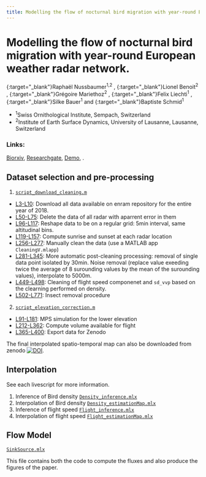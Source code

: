 ```yaml
---
title: Modelling the flow of nocturnal bird migration with year-round European weather radar network.
---
```


# Modelling the flow of nocturnal bird migration with year-round European weather radar network.
[<i class="ai ai-orcid"></i>](https://orcid.org/0000-0002-8185-1020){:target="_blank"}Raphaël Nussbaumer<sup>1,2</sup> , [<i class="ai ai-orcid"></i>](https://orcid.org/0000-0002-8182-0152){:target="_blank"}Lionel Benoit<sup>2</sup> , [<i class="ai ai-orcid"></i>](https://orcid.org/0000-0002-8820-2808){:target="_blank"}Grégoire Mariethoz<sup>2</sup> , [<i class="ai ai-orcid"></i>](https://orcid.org/0000-0001-9473-0837){:target="_blank"}Felix Liechti<sup>1</sup> , [<i class="ai ai-orcid"></i>](https://orcid.org/0000-0002-0844-164X){:target="_blank"}Silke
Bauer<sup>1</sup> and [<i class="ai ai-orcid"></i>](https://orcid.org/0000-0002-7736-7527){:target="_blank"}Baptiste Schmid<sup>1</sup>
- <sup>1</sup>Swiss Ornithological Institute, Sempach, Switzerland
- <sup>2</sup>Institute of Earth Surface Dynamics, University of Lausanne, Lausanne, Switzerland

### Links:
[<i class="ai ai-biorxiv"></i> Biorxiv](https://www.biorxiv.org/content/),  [<i class="ai ai-researchgate"></i> Researchgate](https://www.researchgate.net/project/Bird-Migration-Modelling-BMM), [Demo](https://bmm.raphaelnussbaumer.com/2018), [](https://bmm.raphaelnussbaumer.com/2018).



## Dataset selection and pre-processing

1. [`script_download_cleaning.m`](https://github.com/Rafnuss-PostDoc/BMM/blob/master/2018/script_download_cleaning.m)
- [L3-L10](https://github.com/Rafnuss-PostDoc/BMM/blob/master/2018/script_download_cleaning.m#L3-L10): Download all data available on enram repository for the entire year of 2018.
- [L50-L75](https://github.com/Rafnuss-PostDoc/BMM/blob/master/2018/script_download_cleaning.m#L50-L75): Delete the data of all radar with aparrent error in them
- [L96-L117](https://github.com/Rafnuss-PostDoc/BMM/blob/master/2018/script_download_cleaning.m#L96-L117): Reshape data to be on a regular grid: 5min interval, same altitudinal bins.
- [L119-L157](https://github.com/Rafnuss-PostDoc/BMM/blob/master/2018/script_download_cleaning.m#L119-L157): Compute sunrise and sunset at each radar location
- [L256-L277](https://github.com/Rafnuss-PostDoc/BMM/blob/master/2018/script_download_cleaning.m#L256-L277): Manually clean the data (use a MATLAB app `CleaningV.mlapp`)
- [L281-L345](https://github.com/Rafnuss-PostDoc/BMM/blob/master/2018/script_download_cleaning.m#L281-L345): More automatic post-cleaning processing: removal of single data point isolated by 30min. Noise removal (replace value exeeding twice the average of 8 surounding values by the mean of the surounding values), interpolate to 5000m.
- [L449-L498](https://github.com/Rafnuss-PostDoc/BMM/blob/master/2018/script_download_cleaning.m#L449-L498): Cleaning of flight speed componenet and `sd_vvp` based on the clearning performed on density.
- [L502-L771](https://github.com/Rafnuss-PostDoc/BMM/blob/master/2018/script_download_cleaning.m#L502-L771): Insect removal procedure 

 2. [`script_elevation_correction.m`](https://github.com/Rafnuss-PostDoc/BMM/blob/master/2018/script_elevation_correction.m)
- [L91-L181](https://github.com/Rafnuss-PostDoc/BMM/blob/master/2018/script_elevation_correction.m#L91-L181): MPS simulation for the lower elevation
- [L212-L362](https://github.com/Rafnuss-PostDoc/BMM/blob/master/2018/script_elevation_correction.m#L212-L362): Compute volume available for flight
- [L365-L400](https://github.com/Rafnuss-PostDoc/BMM/blob/master/2018/script_elevation_correction.m#L365-L400): Export data for Zenodo

The final interpolated spatio-temporal map can also be downloaded from zenodo [![DOI](https://zenodo.org/badge/DOI/10.5281/zenodo.3243397.svg)](https://doi.org/10.5281/zenodo.3243397).

## Interpolation
See each livescript for more information.
1. Inference of Bird density [`Density_inference.mlx`](https://rafnuss-postdoc.github.io/BMM/2018/LiveScript/Density_inference)
2. Interpolation of Bird density [`Density_estimationMap.mlx`](https://rafnuss-postdoc.github.io/BMM/2018/LiveScript/Density_estimationMap)
3. Inference of flight speed [`Flight_inference.mlx`](https://rafnuss-postdoc.github.io/BMM/2018/LiveScript/Flight_inference)
4. Interpolation of flight speed [`Flight_estimationMap.mlx`](https://rafnuss-postdoc.github.io/BMM/2018/LiveScript/Flight_estimationMap)

## Flow Model
[`SinkSource.mlx`](https://rafnuss-postdoc.github.io/BMM/2018/LiveScript/SinkSource)

This file contains both the code to compute the fluxes and also produce the figures of the paper. 
